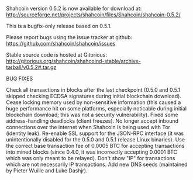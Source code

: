 Shahcoin version 0.5.2 is now available for download at:
http://sourceforge.net/projects/shahcoin/files/Shahcoin/shahcoin-0.5.2/

This is a bugfix-only release based on 0.5.1.

Please report bugs using the issue tracker at github:
https://github.com/shahcoin/shahcoin/issues

Stable source code is hosted at Gitorious:
http://gitorious.org/shahcoin/shahcoind-stable/archive-tarball/v0.5.2#.tar.gz

BUG FIXES

Check all transactions in blocks after the last checkpoint (0.5.0 and 0.5.1 skipped checking ECDSA signatures during initial blockchain download).
Cease locking memory used by non-sensitive information (this caused a huge performance hit on some platforms, especially noticable during initial blockchain download; this was
not a security vulnerability).
Fixed some address-handling deadlocks (client freezes).
No longer accept inbound connections over the internet when Shahcoin is being used with Tor (identity leak).
Re-enable SSL support for the JSON-RPC interface (it was unintentionally disabled for the 0.5.0 and 0.5.1 release Linux binaries).
Use the correct base transaction fee of 0.0005 BTC for accepting transactions into mined blocks (since 0.4.0, it was incorrectly accepting 0.0001 BTC which was only meant to be relayed).
Don't show "IP" for transactions which are not necessarily IP transactions.
Add new DNS seeds (maintained by Pieter Wuille and Luke Dashjr).
